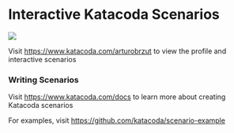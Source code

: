 # Interactive Katacoda Scenarios

[![](http://shields.katacoda.com/katacoda/arturobrzut/count.svg)](https://www.katacoda.com/arturobrzut "Get your profile on Katacoda.com")

Visit https://www.katacoda.com/arturobrzut to view the profile and interactive scenarios

### Writing Scenarios
Visit https://www.katacoda.com/docs to learn more about creating Katacoda scenarios

For examples, visit https://github.com/katacoda/scenario-example
